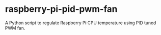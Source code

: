 # raspberry-pi-pid-pwm-fan
 A Python script to regulate Raspberry Pi CPU temperature using PID tuned PWM fan.
